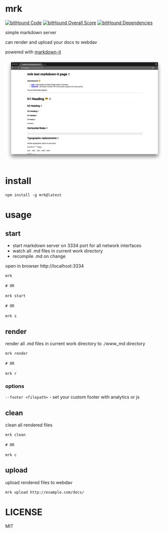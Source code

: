 # mrk

[![bitHound Code](https://www.bithound.io/github/alekzonder/mrk/badges/code.svg)](https://www.bithound.io/github/alekzonder/mrk)
[![bitHound Overall Score](https://www.bithound.io/github/alekzonder/mrk/badges/score.svg)](https://www.bithound.io/github/alekzonder/mrk)
[![bitHound Dependencies](https://www.bithound.io/github/alekzonder/mrk/badges/dependencies.svg)](https://www.bithound.io/github/alekzonder/mrk/master/dependencies/npm)

simple markdown server

can render and upload your docs to webdav

powered with [markdown-it](https://github.com/markdown-it/markdown-it)

![img](docs/screenshot.png)

# install

```
npm install -g mrk@latest
```

# usage

## start

- start markdown server on 3334 port for all network interfaces
- watch all .md files in current work directory
- recompile .md on change

open in browser http://localhost:3334

```
mrk

# OR

mrk start

# OR

mrk s
```

## render

render all .md files in current work directory to ./www_md directory

```
mrk render

# OR

mrk r
```

### options

`--footer <filepath>` - set your custom footer with analytics or js

## clean

clean all rendered files

```
mrk clean

# OR

mrk c
```

## upload

upload rendered files to webdav

```
mrk upload http://example.com/docs/
```

# LICENSE

MIT

